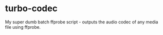 # turbo-codec

My super dumb batch ffprobe script - outputs the audio codec of any media file using ffprobe. 
